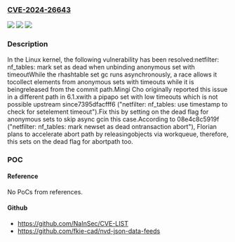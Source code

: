 ### [CVE-2024-26643](https://cve.mitre.org/cgi-bin/cvename.cgi?name=CVE-2024-26643)
![](https://img.shields.io/static/v1?label=Product&message=Linux&color=blue)
![](https://img.shields.io/static/v1?label=Version&message=1e4c03d530d8%3C%20406b0241d0eb%20&color=brighgreen)
![](https://img.shields.io/static/v1?label=Vulnerability&message=n%2Fa&color=brighgreen)

### Description

In the Linux kernel, the following vulnerability has been resolved:netfilter: nf_tables: mark set as dead when unbinding anonymous set with timeoutWhile the rhashtable set gc runs asynchronously, a race allows it tocollect elements from anonymous sets with timeouts while it is beingreleased from the commit path.Mingi Cho originally reported this issue in a different path in 6.1.xwith a pipapo set with low timeouts which is not possible upstream since7395dfacfff6 ("netfilter: nf_tables: use timestamp to check for setelement timeout").Fix this by setting on the dead flag for anonymous sets to skip async gcin this case.According to 08e4c8c5919f ("netfilter: nf_tables: mark newset as dead ontransaction abort"), Florian plans to accelerate abort path by releasingobjects via workqueue, therefore, this sets on the dead flag for abortpath too.

### POC

#### Reference
No PoCs from references.

#### Github
- https://github.com/NaInSec/CVE-LIST
- https://github.com/fkie-cad/nvd-json-data-feeds

